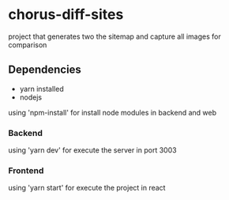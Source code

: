 # chorus-diff-sites

project that generates two the sitemap and capture all images for comparison

## Dependencies

- yarn installed
- nodejs

using 'npm-install' for install node modules in backend and web

### Backend 

using 'yarn dev' for execute the server in port 3003

### Frontend

using 'yarn start' for execute the project in react


